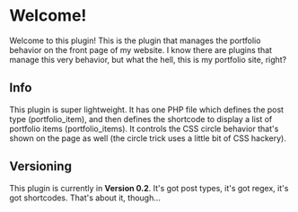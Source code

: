 # Welcome!

Welcome to this plugin! This is the plugin that manages the portfolio behavior on the front page of my website. I know there are plugins that manage this very behavior, but what the hell, this is my portfolio site, right?

## Info

This plugin is super lightweight. It has one PHP file which defines the post type (portfolio_item), and then defines the shortcode to display a list of portfolio items (portfolio_items). It controls the CSS circle behavior that's shown on the page as well (the circle trick uses a little bit of CSS hackery).

## Versioning

This plugin is currently in __Version 0.2__. It's got post types, it's got regex, it's got shortcodes. That's about it, though...
